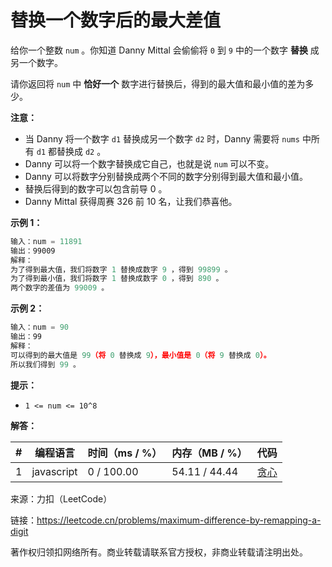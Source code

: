# 替换一个数字后的最大差值

给你一个整数 `num` 。你知道 Danny Mittal 会偷偷将 `0` 到 `9` 中的一个数字 **替换** 成另一个数字。

请你返回将 `num` 中 **恰好一个** 数字进行替换后，得到的最大值和最小值的差为多少。

**注意：**

- 当 Danny 将一个数字 `d1` 替换成另一个数字 `d2` 时，Danny 需要将 `nums` 中所有 `d1` 都替换成 `d2` 。
- Danny 可以将一个数字替换成它自己，也就是说 `num` 可以不变。
- Danny 可以将数字分别替换成两个不同的数字分别得到最大值和最小值。
- 替换后得到的数字可以包含前导 0 。
- Danny Mittal 获得周赛 326 前 10 名，让我们恭喜他。

**示例 1：**

``` javascript
输入：num = 11891
输出：99009
解释：
为了得到最大值，我们将数字 1 替换成数字 9 ，得到 99899 。
为了得到最小值，我们将数字 1 替换成数字 0 ，得到 890 。
两个数字的差值为 99009 。
```

**示例 2：**

``` javascript
输入：num = 90
输出：99
解释：
可以得到的最大值是 99（将 0 替换成 9），最小值是 0（将 9 替换成 0）。
所以我们得到 99 。
```

**提示：**

- `1 <= num <= 10^8`

**解答：**

**#**|**编程语言**|**时间（ms / %）**|**内存（MB / %）**|**代码**
------|----------|-----------------|----------------|--------
1|javascript|0 / 100.00|54.11 /  44.44|[贪心](./javascript/ac_v1.js)

来源：力扣（LeetCode）

链接：https://leetcode.cn/problems/maximum-difference-by-remapping-a-digit

著作权归领扣网络所有。商业转载请联系官方授权，非商业转载请注明出处。

